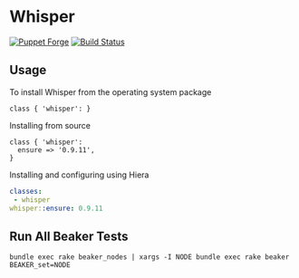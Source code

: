 # Whisper

[![Puppet Forge](http://img.shields.io/puppetforge/v/jbussdieker/whisper.svg)](https://forge.puppetlabs.com/jbussdieker/whisper)
[![Build Status](https://travis-ci.org/jbussdieker/puppet-whisper.svg?branch=master)](https://travis-ci.org/jbussdieker/puppet-whisper)

## Usage

To install Whisper from the operating system package

```puppet
class { 'whisper': }
```

Installing from source

```puppet
class { 'whisper':
  ensure => '0.9.11',
}
```

Installing and configuring using Hiera

```yaml
classes:
 - whisper
whisper::ensure: 0.9.11
```

## Run All Beaker Tests

    bundle exec rake beaker_nodes | xargs -I NODE bundle exec rake beaker BEAKER_set=NODE
